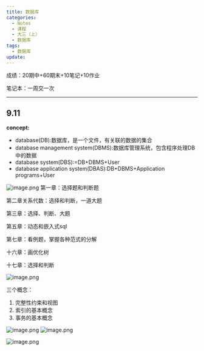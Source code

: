 ```yaml
---
title: 数据库
categories:
  - Notes
  - 课程
  - 大三（上）
  - 数据库
tags:
  - 数据库
update:
---
```

成绩：20期中+60期末+10笔记+10作业

笔记本：一周交一次


---

## 9.11
**concept:**
- database(DB):数据库，是一个文件，有关联的数据的集合
- database management system(DBMS):数据库管理系统，包含程序处理DB中的数据
- database system(DBS):=DB+DBMS+User
- database application system(DBAS):DB+DBMS+Application programs+User

![image.png](https://cdn.jsdelivr.net/gh/zhengyangWang1/image@main/img/20231225191039.png)
第一章：选择题和判断题

第二章关系代数：选择和判断，一道大题

第三章：选择、判断、大题

第五章：动态和嵌入式sql

第七章：看例题，掌握各种范式的分解

十六章：画优化树

十七章：选择和判断

![image.png](https://cdn.jsdelivr.net/gh/zhengyangWang1/image@main/img/20231225205235.png)

三个概念：
1. 完整性约束和视图
2. 索引的基本概念
3. 事务的基本概念

![image.png](https://cdn.jsdelivr.net/gh/zhengyangWang1/image@main/img/20240103212431.png)
![image.png](https://cdn.jsdelivr.net/gh/zhengyangWang1/image@main/img/20240103212432.png)

![image.png](https://cdn.jsdelivr.net/gh/zhengyangWang1/image@main/img/20240103225448.png)
